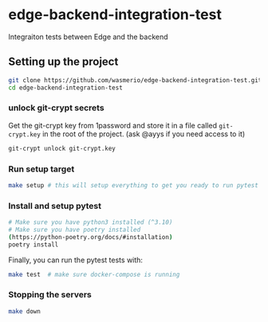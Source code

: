 # edge-backend-integration-test
Integraiton tests between Edge and the backend


## Setting up the project


```bash
git clone https://github.com/wasmerio/edge-backend-integration-test.git
cd edge-backend-integration-test
```

### unlock git-crypt secrets

Get the git-crypt key from 1password and store it  in a file called `git-crypt.key` in the root of the project.
(ask @ayys if you need access to it)
```bash
git-crypt unlock git-crypt.key
```


### Run setup target
```bash
make setup # this will setup everything to get you ready to run pytest
```


### Install and setup pytest

```bash
# Make sure you have python3 installed (^3.10)
# Make sure you have poetry installed
(https://python-poetry.org/docs/#installation)
poetry install
```

Finally, you can run the pytest tests with:
```bash
make test  # make sure docker-compose is running
```


### Stopping the servers

```bash
make down
```
